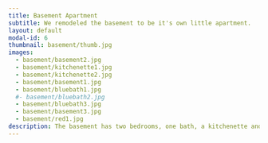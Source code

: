 ```yaml
---
title: Basement Apartment
subtitle: We remodeled the basement to be it's own little apartment.
layout: default
modal-id: 6
thumbnail: basement/thumb.jpg
images:
  - basement/basement2.jpg
  - basement/kitchenette1.jpg
  - basement/kitchenette2.jpg
  - basement/basement1.jpg
  - basement/bluebath1.jpg
  #- basement/bluebath2.jpg
  - basement/bluebath3.jpg
  - basement/basement3.jpg
  - basement/red1.jpg
description: The basement has two bedrooms, one bath, a kitchenette and a small dining/living space.  You can access it from the patio on the outside or from inside.   It is great for guests, in-laws, teenagers and anyone else who might need a little privacy.  It also has the washer and dryer.
---
```

